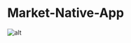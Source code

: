 # Market-Native-App

![alt](https://res.cloudinary.com/i-h-c-n-ng/image/upload/v1642989477/mobilehome_d3uylk.jpg)
